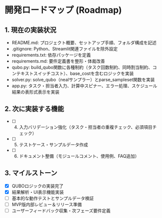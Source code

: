 # 開発ロードマップ (Roadmap)

## 1. 現在の実装状況
- README.md: プロジェクト概要、セットアップ手順、フォルダ構成を記述
- .gitignore: Python、Streamlit関連ファイルを除外設定
- requirements.txt: 依存パッケージを定義
- requirements.md: 要件定義書を整形・体裁改善
- qubo.py: build_qubo関数に各種制約（タスク回数制約、同時割当制約、コンテキストスイッチコスト）、base_costを含むロジックを実装
- solver.py: solve_qubo（nealサンプラー）とparse_sampleset関数を実装
- app.py: タスク・担当者入力、計算中スピナー、エラー処理、スケジュール結果の表形式表示を実装

## 2. 次に実装する機能
- [ ] 4. 入力バリデーション強化（タスク・担当者の重複チェック、必須項目チェック）
- [ ] 5. テストケース・サンプルデータ作成
- [ ] 6. ドキュメント整備（モジュールコメント、使用例、FAQ追加）

## 3. マイルストーン
- [x] QUBOロジックの実装完了
- [x] 結果解析・UI表示機能実装
- [ ] 基本的な動作テストとサンプルデータ検証
- [ ] MVP版内部レビュー＆リリース準備
- [ ] ユーザーフィードバック収集・次フェーズ要件定義
